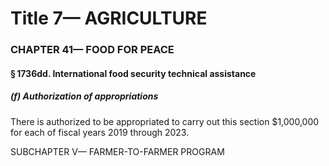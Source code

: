 
# Title 7— AGRICULTURE
### CHAPTER 41— FOOD FOR PEACE
#### § 1736dd. International food security technical assistance
##### (f) Authorization of appropriations

There is authorized to be appropriated to carry out this section $1,000,000 for each of fiscal years 2019 through 2023.

SUBCHAPTER V— FARMER-TO-FARMER PROGRAM
